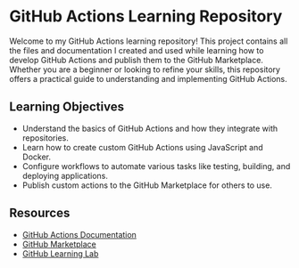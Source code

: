 # GitHub Actions Learning Repository

Welcome to my GitHub Actions learning repository! This project contains all the files and documentation I created and used while learning how to develop GitHub Actions and publish them to the GitHub Marketplace. Whether you are a beginner or looking to refine your skills, this repository offers a practical guide to understanding and implementing GitHub Actions.

## Learning Objectives

- Understand the basics of GitHub Actions and how they integrate with repositories.
- Learn how to create custom GitHub Actions using JavaScript and Docker.
- Configure workflows to automate various tasks like testing, building, and deploying applications.
- Publish custom actions to the GitHub Marketplace for others to use.

## Resources

- [GitHub Actions Documentation](https://docs.github.com/en/actions)
- [GitHub Marketplace](https://github.com/marketplace)
- [GitHub Learning Lab](https://lab.github.com/)
